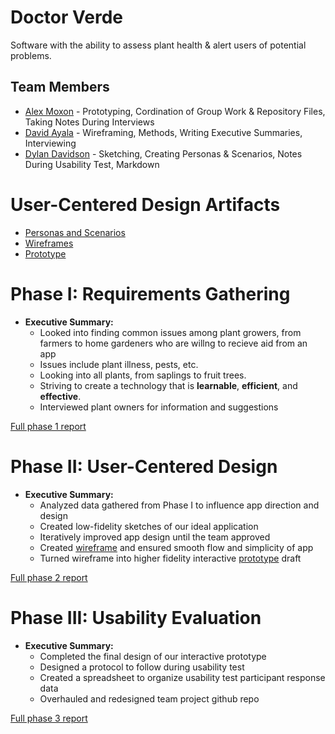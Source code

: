 # Doctor Verde

Software with the ability to assess plant health & alert users of potential problems.

## Team Members

* [Alex Moxon](https://usabilityengineering.github.io/ux-portfolio-alexmoxon/) - Prototyping, Cordination of Group Work & Repository Files, Taking Notes During Interviews
* [David Ayala](https://usabilityengineering.github.io/ux-portfolio-e7ite/) - Wireframing, Methods, Writing Executive Summaries, Interviewing
* [Dylan Davidson](https://usabilityengineering.github.io/ux-portfolio-myothra7777/) - Sketching, Creating Personas & Scenarios, Notes During Usability Test, Markdown

# User-Centered Design Artifacts

* [Personas and Scenarios](personas-scenarios.md)
* [Wireframes](phase2/Doctor_Verde.pdf)
* [Prototype](https://xd.adobe.com/view/aa438efd-953f-4a51-a444-14a28db70a0c-ff10/)

# Phase I: Requirements Gathering

* __Executive Summary:__ 
  * Looked into finding common issues among plant growers, from farmers to home gardeners who are willng to recieve aid from an app
  * Issues include plant illness, pests, etc.
  * Looking into all plants, from saplings to fruit trees.
  * Striving to create a technology that is **learnable**, **efficient**, and **effective**.
  * Interviewed plant owners for information and suggestions
  
[Full phase 1 report](phase1/)

# Phase II: User-Centered Design

* __Executive Summary:__
  * Analyzed data gathered from Phase I to influence app direction and design
  * Created low-fidelity sketches of our ideal application
  * Iteratively improved app design until the team approved
  * Created [wireframe](phase2/Doctor_Verde.pdf) and ensured smooth flow and simplicity of app
  * Turned wireframe into higher fidelity interactive [prototype](https://xd.adobe.com/view/aa438efd-953f-4a51-a444-14a28db70a0c-ff10/) draft

[Full phase 2 report](phase2/)

# Phase III: Usability Evaluation

* __Executive Summary:__
  * Completed the final design of our interactive prototype
  * Designed a protocol to follow during usability test
  * Created a spreadsheet to organize usability test participant response data
  * Overhauled and redesigned team project github repo

[Full phase 3 report](phase3/)
